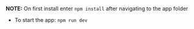 **NOTE:** On first install enter `npm install` after navigating to the app folder

- To start the app: `npm run dev`


